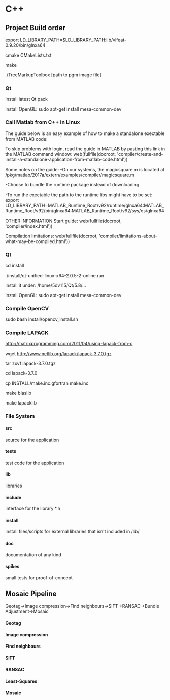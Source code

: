 # C++

## Project Build order

export LD_LIBRARY_PATH=$LD_LIBRARY_PATH:lib/vlfeat-0.9.20/bin/glnxa64

cmake CMakeLists.txt

make

./TreeMarkupToolbox [path to pgm image file]

### Qt
install latest Qt pack

install OpenGL: sudo apt-get install mesa-common-dev

### Call Matlab from C++ in Linux
The guide below is an easy example of how to make a standalone exectable from MATLAB code:

To skip problems with login, read the guide in MATLAB by pasting this link in the MATLAB command window:
web(fullfile(docroot, 'compiler/create-and-install-a-standalone-application-from-matlab-code.html'))

Some notes on the guide:
-On our systems, the magicsquare.m is located at /pkg/matlab/2017a/extern/examples/compiler/magicsquare.m

-Choose to bundle the runtime package instead of downloading 

-To run the exectable the path to the runtime libs might have to be set:
export LD_LIBRARY_PATH=MATLAB_Runtime_Root/v92/runtime/glnxa64:MATLAB_Runtime_Root/v92/bin/glnxa64:MATLAB_Runtime_Root/v92/sys/os/glnxa64

OTHER INFORMATION
Start guide:
web(fullfile(docroot, 'compiler/index.html'))

Compilation limitations:
web(fullfile(docroot, 'compiler/limitations-about-what-may-be-compiled.html'))

### Qt
cd install

./install/qt-unified-linux-x64-2.0.5-2-online.run

install it under: /home/5dv115/Qt/5.8/...

install OpenGL: sudo apt-get install mesa-common-dev

### Compile OpenCV

sudo bash install/opencv_install.sh

### Compile LAPACK

http://matrixprogramming.com/2011/04/using-lapack-from-c

wget http://www.netlib.org/lapack/lapack-3.7.0.tgz

tar zxvf lapack-3.7.0.tgz

cd lapack-3.7.0

cp INSTALL/make.inc.gfortran make.inc

make blaslib

make lapacklib

### File System

#### src
source for the application

#### tests
test code for the application

#### lib
libraries

#### include 
interface for the library *.h

#### install
install files/scripts for external libraries that isn't included in /lib/

#### doc
documentation of any kind

#### spikes
small tests for proof-of-concept

## Mosaic Pipeline
Geotag->Image compression->Find neighbours->SIFT->RANSAC->Bundle Adjustment->Mosaic

#### Geotag

#### Image compression

#### Find neighbours

#### SIFT

#### RANSAC

#### Least-Squares

#### Mosaic
